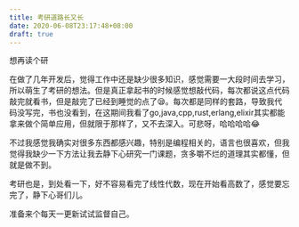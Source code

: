 ```yaml
---
title: 考研道路长又长
date: 2020-06-08T23:17:48+08:00
draft: true
---
```


想再读个研
<!--more-->

在做了几年开发后，觉得工作中还是缺少很多知识，感觉需要一大段时间去学习，所以萌生了考研的想法。但是真正拿起书的时候感觉想敲代码，每次都说这点代码敲完就看书，但是敲完了已经到睡觉的点了😪。每次都是同样的套路，导致我代码没写完，书也没看到，在这期间我看了go,java,cpp,rust,erlang,elixir其实都能拿来做个简单应用，但就限于那样了，又不去深入。可悲呀，哈哈哈哈😂

不过我感觉我确实对很多东西都感兴趣，特别是编程相关的，语言也很喜欢，但我觉得我缺少一下方法让我去静下心研究一门课题，贪多嚼不烂的道理其实都懂，但就是做不到。

考研也是，到处看一下，好不容易看完了线性代数，现在开始看高数了，感觉要忘完了，静下心哥们儿。

准备来个每天一更新试试监督自己。